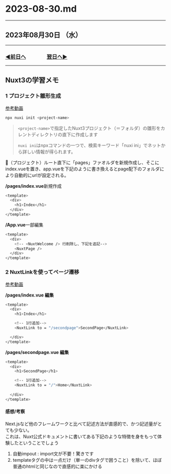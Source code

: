 # 2023-08-30.md

---

## 2023年08月30日 （水）

---

### [◀️前日へ](https://github.com/yuasys/chatty-journal/blob/main/2023/08/2023-08-29.md)&emsp;&emsp;&emsp;&emsp;[翌日へ▶️](https://github.com/yuasys/chatty-journal/blob/main/2023/08/2023-08-31.md)

---

## Nuxt3の学習メモ

### 1 プロジェクト雛形生成

[参考動画](https://youtu.be/Ewo0Vp_Ix2c?si=xYAZcn5trDmbfGmE)

```bash
npx nuxi init <project-name>
```

> ```<project-name>```で指定したNuxt3プロジェクト（＝フォルダ）の雛形をカレントディレクトリの直下に作成します
>
> `nuxi ini`はnpxコマンドの一つで、検索キーワード「nuxi ini」でネットから詳しい情報が得られます。
>

📌（プロジェクト）ルート直下に「pages」ファオルダを新規作成し、そこにindex.vueを置き、app.vueを下記のように書き換えるとpage配下のフォルダにより自動的にurlが設定される。  

<b>/pages/index.vue</b>新規作成

```bash
<template>
  <div>
    <h1>Index</h1>
  </div>
</template>
```

<b>/App.vue</b>一部編集

```bash
<template>
  <div>
    <!-- <NuxtWelcome /> 行削除し、下記を追記-->
    <NuxtPage />
  </div>
</template>
```

### 2 NuxtLinkを使ってページ遷移

[参考動画](https://youtu.be/BC9jNx62tM4?si=HCuJqITMQsTrVBXqzz)

<b>/pages/index.vue 編集</b>

```bash
<template>
  <div>
    <h1>Index</h1>

    <!-- 1行追加-->
    <NuxtLink to = "/secondpage">SecondPage</NuxtLink>

  </div>
</template>
```

<b>/pages/secondpage.vue 編集</b>

```bash
<template>
  <div>
    <h1>SecondPage</h1>

    <!-- 1行追加-->
    <NuxtLink to = "/">Home</NuxtLink>
    
  </div>
</template>
```

#### 感想/考察

Next.jsなど他のフレームワークと比べて記述方法が直感的で、かつ記述量がとても少ない。  
これは、Nuxt公式ドキュメントに書いてある下記のような特徴を身をもって体験したということでしょう

1. 自動impout : import文が不要！驚きです
2. templateタグの中は一点だけ（単一のdivタグで囲うこと）を除いて、ほぼ普通のhtmlと同じなので直感的に楽にかける
